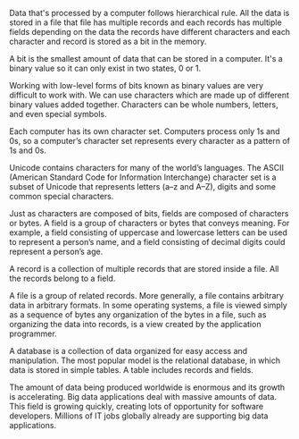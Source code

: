 Data that's processed by a computer follows hierarchical rule. All the data is stored in a file that file has multiple records and each records has multiple fields depending on the data the records have different characters and each character and record is stored as a bit in the memory.

A bit is the smallest amount of data that can be stored in a computer. It's a binary value so it can only exist in two states, 0 or 1. 

Working with low-level forms of bits known as binary values are very difficult to work with. We can use characters which are made up of different binary values added together. Characters can be whole numbers, letters, and even special symbols.

Each computer has its own character set. Computers process only 1s and 0s, so a computer’s character set represents every character as a pattern of 1s and 0s.

Unicode contains characters for many of the world’s languages. The ASCII (American Standard Code for Information Interchange) character set is a subset of Unicode that represents letters (a–z and A–Z), digits and some common special characters.

Just as characters are composed of bits, fields are composed of characters or bytes. A field is a group of characters or bytes that conveys meaning. For example, a field consisting of uppercase and lowercase letters can be used to represent a person’s name, and a field consisting of decimal digits could represent a person’s age.

A record is a collection of multiple records that are stored inside a file. All the records belong to a field.

A file is a group of related records. More generally, a file contains arbitrary data in arbitrary formats. In some operating systems, a file is viewed simply as a sequence of bytes any organization of the bytes in a file, such as organizing the data into records, is a view created by
the application programmer.

A database is a collection of data organized for easy access and manipulation. The most popular model is the relational database, in which data is stored in simple tables. A table includes records and fields.

The amount of data being produced worldwide is enormous and its growth is accelerating. Big data applications deal with massive amounts of data. This field is growing quickly, creating lots of opportunity for software developers. Millions of IT jobs globally already are
supporting big data applications.

